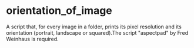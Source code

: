 # orientation_of_image

A script that, for every image in a folder, prints its pixel
resolution and its orientation (portrait, landscape or squared).The script "aspectpad" by Fred Weinhaus is required.
